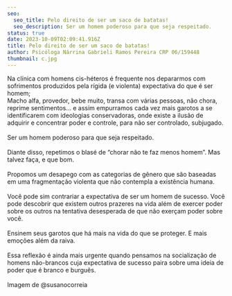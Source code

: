 ```yaml
---
seo:
  seo_title: Pelo direito de ser um saco de batatas!
  seo_description: Ser um homem poderoso para que seja respeitado.
status: true
date: 2023-10-09T02:09:41.916Z
title: Pelo direito de ser um saco de batatas!
author: Psicóloga Nárrina Gabrieli Ramos Pereira CRP 06/159448
thumbnail: c.jpg
---
```

<!--StartFragment-->

Na clínica com homens cis-héteros é frequente nos depararmos com sofrimentos produzidos pela rígida (e violenta) expectativa do que é ser homem;\
Macho alfa, provedor, bebe muito, transa com várias pessoas, não chora, reprime sentimentos… e assim empurramos cada vez mais garotos a se identificarem com ideologias conservadoras, onde existe a ilusão de adquirir e concentrar poder e controle, para não ser controlado, subjugado.\
\
Ser um homem poderoso para que seja respeitado.\
\
Diante disso, repetimos o blasé de “chorar não te faz menos homem”. Mas talvez faça, e que bom.\
\
Propomos um desapego com as categorias de gênero que são baseadas em uma fragmentação violenta que não contempla a existência humana.\
\
Você pode sim contrariar a expectativa de ser um homem de sucesso. Você pode descobrir que existem outros prazeres na vida além de exercer poder sobre os outros na tentativa desesperada de que não exerçam poder sobre você.\
\
Ensinem seus garotos que há mais na vida do que se proteger. E mais emoções além da raiva.\
\
Essa reflexão é ainda mais urgente quando pensamos na socialização de homens não-brancos cuja expectativa de sucesso paira sobre uma ideia de poder que é branco e burguês.\
\
Imagem de @susanocorreia

<!--EndFragment-->
